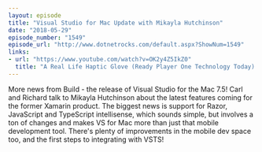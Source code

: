 ```yaml
---
layout: episode
title: "Visual Studio for Mac Update with Mikayla Hutchinson"
date: "2018-05-29"
episode_number: "1549"
episode_url: "http://www.dotnetrocks.com/default.aspx?ShowNum=1549"
links:
- url: "https://www.youtube.com/watch?v=OK2y4Z5IkZ0"
  title: "A Real Life Haptic Glove (Ready Player One Technology Today) - Smarter Every Day 190 - YouTube"
---
```


More news from Build - the release of Visual Studio for the Mac 7.5! Carl and Richard talk to Mikayla Hutchinson about the latest features coming for the former Xamarin product. The biggest news is support for Razor, JavaScript and TypeScript intellisense, which sounds simple, but involves a ton of changes and makes VS for Mac more than just that mobile development tool. There's plenty of improvements in the mobile dev space too, and the first steps to integrating with VSTS!
